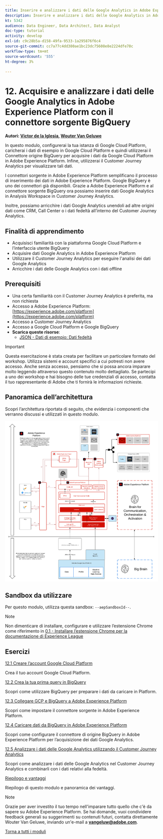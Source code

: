 ```yaml
---
title: Inserire e analizzare i dati delle Google Analytics in Adobe Experience Platform con il connettore sorgente BigQuery
description: Inserire e analizzare i dati delle Google Analytics in Adobe Experience Platform con il connettore sorgente BigQuery
kt: 5342
audience: Data Engineer, Data Architect, Data Analyst
doc-type: tutorial
activity: develop
exl-id: c9c28b5a-d158-49fa-9533-1a295876f6c4
source-git-commit: cc7a77c4dd380ae1bc23dc75608e8e2224dfe78c
workflow-type: tm+mt
source-wordcount: '555'
ht-degree: 3%

---
```


# 12. Acquisire e analizzare i dati delle Google Analytics in Adobe Experience Platform con il connettore sorgente BigQuery

**Autori: [Victor de la Iglesia](https://www.linkedin.com/in/victordelaiglesia/), [Wouter Van Geluwe](https://www.linkedin.com/in/woutervangeluwe/)**

In questo modulo, configurerai la tua istanza di Google Cloud Platform, caricherai i dati di esempio in Google Cloud Platform e quindi utilizzerai il Connettore origine BigQuery per acquisire i dati da Google Cloud Platform in Adobe Experience Platform. Infine, utilizzerai il Customer Journey Analytics per visualizzare tali dati.

I connettori sorgente in Adobe Experience Platform semplificano il processo di inserimento dei dati in Adobe Experience Platform. Google BigQuery è uno dei connettori già disponibili. Grazie a Adobe Experience Platform e al connettore sorgente BigQuery ora possiamo inserire dati Google Analytics in Analysis Workspace in Customer Journey Analytics.

Inoltre, possiamo arricchire i dati Google Analytics unendoli ad altre origini dati come CRM, Call Center o i dati fedeltà all’interno del Customer Journey Analytics.

## Finalità di apprendimento

- Acquisisci familiarità con la piattaforma Google Cloud Platform e l’interfaccia utente BigQuery
- Acquisire dati Google Analytics in Adobe Experience Platform
- Utilizzare il Customer Journey Analytics per eseguire l&#39;analisi dei dati Google Analytics
- Arricchire i dati delle Google Analytics con i dati offline

## Prerequisiti

- Una certa familiarità con il Customer Journey Analytics è preferita, ma non richiesta
- Accesso a Adobe Experience Platform: [https://experience.adobe.com/platform](https://experience.adobe.com/platform)
- Accesso a Customer Journey Analytics
- Accesso a Google Cloud Platform e Google BigQuery
- **Scarica queste risorse**:
   - [JSON - Dati di esempio: Dati fedeltà](./../../assets/json/bqLoyalty.json)

>[!IMPORTANT]
>
>Questa esercitazione è stata creata per facilitare un particolare formato del workshop. Utilizza sistemi e account specifici a cui potresti non avere accesso. Anche senza accesso, pensiamo che si possa ancora imparare molto leggendo attraverso questo contenuto molto dettagliato. Se partecipi a uno dei workshop e hai bisogno delle tue credenziali di accesso, contatta il tuo rappresentante di Adobe che ti fornirà le informazioni richieste.

## Panoramica dell’architettura

Scopri l’architettura riportata di seguito, che evidenzia i componenti che verranno discussi e utilizzati in questo modulo.

![Panoramica dell’architettura](../../assets/images/architecturem16.png)

## Sandbox da utilizzare

Per questo modulo, utilizza questa sandbox: `--aepSandboxId--`.

>[!NOTE]
>
>Non dimenticare di installare, configurare e utilizzare l’estensione Chrome come riferimento in [0.1 - Installare l’estensione Chrome per la documentazione di Experience League](../module0/ex1.md)

## Esercizi

[12.1 Creare l’account Google Cloud Platform](./ex1.md)

Crea il tuo account Google Cloud Platform.

[12.2 Crea la tua prima query in BigQuery](./ex2.md)

Scopri come utilizzare BigQuery per preparare i dati da caricare in Platform.

[12.3 Collegare GCP e BigQuery a Adobe Experience Platform](./ex3.md)

Scopri come impostare il connettore sorgente in Adobe Experience Platform.

[12.4 Caricare dati da BigQuery in Adobe Experience Platform](./ex4.md)

Scopri come configurare il connettore di origine BigQuery in Adobe Experience Platform per l’acquisizione dei dati Google Analytics.

[12.5 Analizzare i dati delle Google Analytics utilizzando il Customer Journey Analytics](./ex5.md)

Scopri come analizzare i dati delle Google Analytics nel Customer Journey Analytics e combinarli con i dati relativi alla fedeltà.

[Riepilogo e vantaggi](./summary.md)

Riepilogo di questo modulo e panoramica dei vantaggi.

>[!NOTE]
>
>Grazie per aver investito il tuo tempo nell&#39;imparare tutto quello che c&#39;è da sapere su Adobe Experience Platform. Se hai domande, vuoi condividere feedback generali su suggerimenti su contenuti futuri, contatta direttamente Wouter Van Geluwe, inviando un&#39;e-mail a **vangeluw@adobe.com**.

[Torna a tutti i moduli](../../overview.md)
